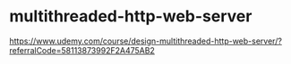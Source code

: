 # multithreaded-http-web-server

https://www.udemy.com/course/design-multithreaded-http-web-server/?referralCode=58113873992F2A475AB2
